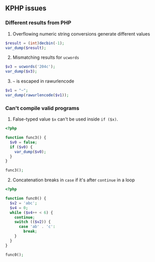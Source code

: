 ## KPHP issues

### Different results from PHP

1. Overflowing numeric string conversions generate different values

```php
$result = (int)decbin(-1);
var_dump($result);
```

2. Mismatching results for `ucwords`

```php
$v3 = ucwords('204c');
var_dump($v3);
```

3. `~` is escaped in rawurlencode

```php
$v1 = "~";
var_dump(rawurlencode($v1));
```

### Can't compile valid programs

1. False-typed value `$x` can't be used inside `if ($x)`.

```php
<?php

function func3() {
  $v0 = false;
  if ($v0) {
    var_dump($v0);
  }
}

func3();
```

2. Concatenation breaks in `case` if it's after `continue` in a loop

```php
<?php

function func0() {
  $v2 = 'abc';
  $v4 = 0;
  while ($v4++ < 6) {
    continue;
    switch (($v2)) {
      case 'ab' . 'c':
        break;
    }
  }
}

func0();
```
